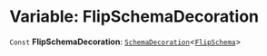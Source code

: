 # Variable: FlipSchemaDecoration

`Const` **FlipSchemaDecoration**: [`SchemaDecoration`](/en/auto-docs/utils/interfaces/SchemaDecoration-1.md)<[`FlipSchema`](/en/auto-docs/utils/interfaces/FlipSchema.md)>
